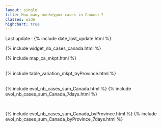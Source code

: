 ```yaml
---
layout: single
title: How many monkeypox cases in Canada ?
classes: wide
highchart: true
---
```


Last update : {% include date_last_update.html %}

<link href="/assets/css/widgetca.css" rel="stylesheet" type="text/css">
{% include widget_nb_cases_canada.html %}

<br>

{% include map_ca_mkpt.html %}

<br>

<link rel="stylesheet" href="assets/customGlyphicon/css/customGlyphicon.css">
<div class="table_var_byProvince">
	{% include table_variation_mkpt_byProvince.html %}
</div>

<br>

{% include evol_nb_cases_sum_Canada.html %}
{% include evol_nb_cases_sum_Canada_7days.html %}

<br>

{% include evol_nb_cases_sum_Canada_byProvince.html %}
{% include evol_nb_cases_sum_Canada_byProvince_7days.html %}